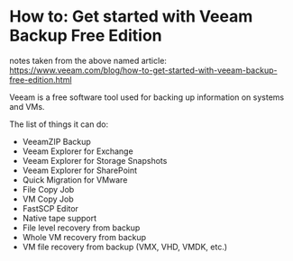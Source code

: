 # How to: Get started with Veeam Backup Free Edition

notes taken from the above named article: <https://www.veeam.com/blog/how-to-get-started-with-veeam-backup-free-edition.html>

Veeam is a free software tool used for backing up information on systems and VMs.

The list of things it can do:

- VeeamZIP Backup
- Veeam Explorer for Exchange
- Veeam Explorer for Storage Snapshots
- Veeam Explorer for SharePoint
- Quick Migration for VMware
- File Copy Job
- VM Copy Job
- FastSCP Editor
- Native tape support
- File level recovery from backup
- Whole VM recovery from backup
- VM file recovery from backup (VMX, VHD, VMDK, etc.)
